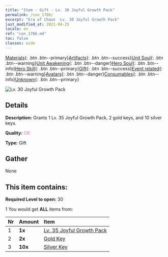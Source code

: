 ```yaml
---
title: "Item - Gift - Lv. 30 Joyful Growth Pack"
permalink: /con_1766/
excerpt: "Era of Chaos  Lv. 30 Joyful Growth Pack"
last_modified_at: 2021-04-25
locale: en
ref: "con_1766.md"
toc: false
classes: wide
---
```

 [Materials](/Items/){: .btn .btn--primary}[Artifacts](/Items/Artifacts/){: .btn .btn--success}[Unit Soul](/Items/UnitSoul/){: .btn .btn--warning}[Unit Awakening](/Items/UnitAwakening/){: .btn .btn--danger}[Hero Soul](/Items/HeroSoul/){: .btn .btn--info}[Hero Skill](/Items/HeroSkill/){: .btn .btn--primary}[Gift](/Items/Gift/){: .btn .btn--success}[Event related](/Items/Events/){: .btn .btn--warning}[Avatars](/Items/Avatars/){: .btn .btn--danger}[Consumables](/Items/Consumables/){: .btn .btn--info}[Unknown](/Items/Unknown/){: .btn .btn--primary}

 ![Lv. 30 Joyful Growth Pack](/images/t/i_907219.png)

## Details
 **Description:** Grants 1 Lv. 35 Joyful Growth Pack, 2 gold keys, and 10 silver keys.

 **Quality:** <span style="color: #DA70D6">OK</span>

 **Type:** Gift

## Gather

  None

## This item contains:

 **Required Level to open:** 30

 1 You would get **ALL** items  from:

  | Nr | Amount |     Item    |
  |:---|:-------|:------------|
  | 1 |  **1x** | [Lv. 35 Joyful Growth Pack](/Items/con_1767/) |  | 
  | 2 |  **2x** | [Gold Key](/Items/con_783/) |  | 
  | 3 |  **10x** | [Silver Key](/Items/con_693/) |  | 
